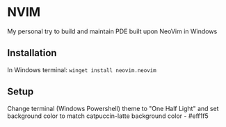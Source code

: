 # NVIM
My personal try to build and maintain PDE built upon NeoVim in Windows

## Installation
In Windows terminal:
`winget install neovim.neovim`

## Setup
Change terminal (Windows Powershell) theme to "One Half Light" and set background color to match catpuccin-latte background color - #eff1f5
